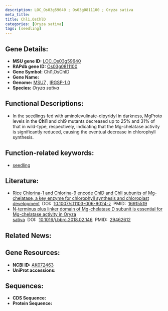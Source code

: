 ```yaml
---
description: LOC_Os03g59640 ; Os03g0811100 ; Oryza sativa
meta_title:
title: Chl1,OsChlD
categories: [Oryza sativa]
tags: [seedling]
---
```


## Gene Details:
- **MSU gene ID:** [LOC_Os03g59640](http://rice.uga.edu/cgi-bin/ORF_infopage.cgi?orf=LOC_Os03g59640)  
- **RAPdb gene ID:** [Os03g0811100](https://rapdb.dna.affrc.go.jp/locus/?name=Os03g0811100)  
- **Gene Symbol:** Chl1,OsChlD
- **Gene Name:**
- **Genome:**  [MSU7](http://rice.uga.edu/)&nbsp;,&nbsp;[IRGSP-1.0](https://rapdb.dna.affrc.go.jp/download/irgsp1.html)
- **Species:** *Oryza sativa*

## Functional Descriptions:
   - In the seedlings fed with aminolevulinate-dipyridyl in darkness, MgProto levels in the **Chl1** and chl9 mutants decreased up to 25% and 31% of that in wild-type, respectively, indicating that the Mg-chelatase activity is significantly reduced, causing the eventual decrease in chlorophyll synthesis.

## Function-related keywords:
   - [seedling](/tags/seedling/)

## Literature:
   - [Rice Chlorina-1 and Chlorina-9 encode ChlD and ChlI subunits of Mg-chelatase, a key enzyme for chlorophyll synthesis and chloroplast development](https://www.doi.org/10.1007/s11103-006-9024-z)&nbsp;&nbsp;DOI:&nbsp;&nbsp;[10.1007/s11103-006-9024-z](https://www.doi.org/10.1007/s11103-006-9024-z)&nbsp;&nbsp;PMID:&nbsp;&nbsp;[16915519](https://pubmed.ncbi.nlm.nih.gov/16915519/)
   - [N-terminus plus linker domain of Mg-chelatase D subunit is essential for Mg-chelatase activity in Oryza sativa](https://www.doi.org/10.1016/j.bbrc.2018.02.146)&nbsp;&nbsp;DOI:&nbsp;&nbsp;[10.1016/j.bbrc.2018.02.146](https://www.doi.org/10.1016/j.bbrc.2018.02.146)&nbsp;&nbsp;PMID:&nbsp;&nbsp;[29462612](https://pubmed.ncbi.nlm.nih.gov/29462612/)

## Related News:

## Gene Resources:
- **NCBI ID:**  [AK072463](http://www.ncbi.nlm.nih.gov/nuccore/AK072463)
- **UniProt accessions:** [](https://www.uniprot.org/uniprotkb//entry)

## Sequences:
- **CDS Sequence:**
- **Protein Sequence:**
